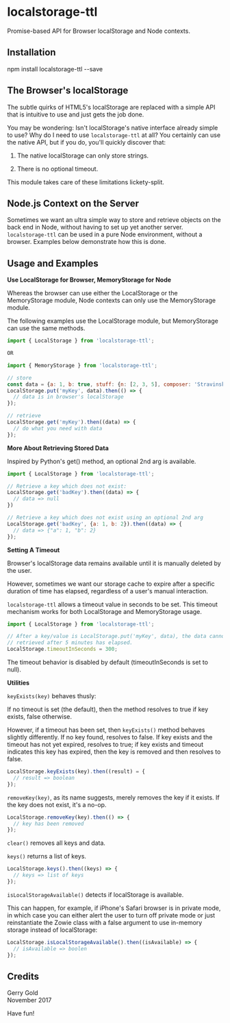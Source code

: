 localstorage-ttl
================

Promise-based API for Browser localStorage and Node contexts.

Installation
------------

npm install localstorage-ttl --save

The Browser's localStorage
--------------------------

The subtle quirks of HTML5's localStorage are replaced with a simple API that
is intuitive to use and just gets the job done.

You may be wondering: Isn't localStorage's native interface already simple to
use? Why do I need to use <code>localstorage-ttl</code> at all? You certainly
can use the native API, but if you do, you'll quickly discover that:

1. The native localStorage can only store strings.

2. There is no optional timeout.

This module takes care of these limitations lickety-split.

Node.js Context on the Server
-----------------------------

Sometimes we want an ultra simple way to store and retrieve objects on the back
end in Node, without having to set up yet another server.
<code>localstorage-ttl</code> can be used in a pure Node environment, without a
browser. Examples below demonstrate how this is done.

Usage and Examples
------------------

__Use LocalStorage for Browser, MemoryStorage for Node__

Whereas the browser can use either the LocalStorage or the MemoryStorage module,
Node contexts can only use the MemoryStorage module.

The following examples use the LocalStorage module, but MemoryStorage can use
the same methods.

```javascript
import { LocalStorage } from 'localstorage-ttl';

OR

import { MemoryStorage } from 'localstorage-ttl';

// store
const data = {a: 1, b: true, stuff: {n: [2, 3, 5], composer: 'Stravinsky'}};
LocalStorage.put('myKey', data).then(() => {
  // data is in browser's localStorage
});

// retrieve
LocalStorage.get('myKey').then((data) => {
  // do what you need with data
});
```

__More About Retrieving Stored Data__

Inspired by Python's get() method, an optional 2nd arg is available.

```javascript
import { LocalStorage } from 'localstorage-ttl';

// Retrieve a key which does not exist:
LocalStorage.get('badKey').then((data) => {
  // data => null
})

// Retrieve a key which does not exist using an optional 2nd arg
LocalStorage.get('badKey', {a: 1, b: 2}).then((data) => {
  // data => {"a": 1, "b": 2}
});
```

__Setting A Timeout__

Browser's localStorage data remains available until it is manually deleted by
the user.

However, sometimes we want our storage cache to expire after a specific duration
of time has elapsed, regardless of a user's manual interaction.

<code>localstorage-ttl</code> allows a timeout value in seconds to be set. This
timeout mechanism works for both LocalStorage and MemoryStorage usage.

```javascript
import { LocalStorage } from 'localstorage-ttl';

// After a key/value is LocalStorage.put('myKey', data), the data cannot be
// retrieved after 5 minutes has elapsed.
LocalStorage.timeoutInSeconds = 300;
```

The timeout behavior is disabled by default (timeoutInSeconds is set to null).

__Utilities__

`keyExists(key)` behaves thusly:

If no timeout is set (the default), then the method resolves to true if key
exists, false otherwise.

However, if a timeout has been set, then `keyExists()` method behaves slightly
differently. If no key found, resolves to false. If key exists and the timeout
has not yet expired, resolves to true; if key exists and timeout indicates this
key has expired, then the key is removed and then resolves to false.

```javascript
LocalStorage.keyExists(key).then((result) = {
  // result => boolean
});
```

`removeKey(key)`, as its name suggests, merely removes the key if it exists. If the
key does not exist, it's a no-op.

```javascript
LocalStorage.removeKey(key).then(() => {
  // key has been removed
});
```

`clear()` removes all keys and data.

`keys()` returns a list of keys.

```javascript
LocalStorage.keys().then((keys) => {
  // keys => list of keys
});
```

`isLocalStorageAvailable()` detects if localStorage is available.

This can happen, for example, if iPhone's Safari browser is in private mode, in
which case you can either alert the user to turn off private mode or just
reinstantiate the Zowie class with a false argument to use in-memory storage
instead of localStorage:

```javascript
LocalStorage.isLocalStorageAvailable().then((isAvailable) => {
  // isAvailable => boolen
});
```

Credits
-------

Gerry Gold<br/>
November 2017

Have fun!
